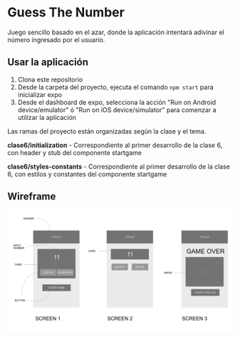 # Guess The Number

Juego sencillo basado en el azar, donde la aplicación intentará adivinar el número ingresado por el usuario.

## Usar la aplicación

1. Clona este repositorio
2. Desde la carpeta del proyecto, ejecuta el comando ```npm start``` para inicializar expo
3. Desde el dashboard de expo, selecciona la acción "Run on Android device/emulator" ó "Run on iOS device/simulator" para comenzar a utilizar la aplicación

Las ramas del proyecto están organizadas según la clase y el tema.

**clase6/initialization** - Correspondiente al primer desarrollo de la clase 6, con header y stub del componente startgame

**clase6/styles-constants** - Correspondiente al primer desarrollo de la clase 6, con estilos y constantes del componente startgame

## Wireframe

![Wireframe](./assets/wireframe.png)

